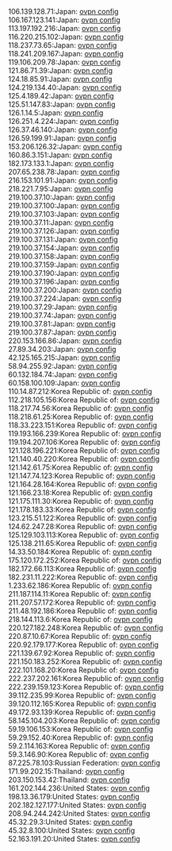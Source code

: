 106.139.128.71:Japan: [ovpn config](vpn/106_139_128_71.ovpn)  
106.167.123.141:Japan: [ovpn config](vpn/106_167_123_141.ovpn)  
113.197.192.216:Japan: [ovpn config](vpn/113_197_192_216.ovpn)  
116.220.215.102:Japan: [ovpn config](vpn/116_220_215_102.ovpn)  
118.237.73.65:Japan: [ovpn config](vpn/118_237_73_65.ovpn)  
118.241.209.167:Japan: [ovpn config](vpn/118_241_209_167.ovpn)  
119.106.209.78:Japan: [ovpn config](vpn/119_106_209_78.ovpn)  
121.86.71.39:Japan: [ovpn config](vpn/121_86_71_39.ovpn)  
124.18.85.91:Japan: [ovpn config](vpn/124_18_85_91.ovpn)  
124.219.134.40:Japan: [ovpn config](vpn/124_219_134_40.ovpn)  
125.4.189.42:Japan: [ovpn config](vpn/125_4_189_42.ovpn)  
125.51.147.83:Japan: [ovpn config](vpn/125_51_147_83.ovpn)  
126.1.14.5:Japan: [ovpn config](vpn/126_1_14_5.ovpn)  
126.251.4.224:Japan: [ovpn config](vpn/126_251_4_224.ovpn)  
126.37.46.140:Japan: [ovpn config](vpn/126_37_46_140.ovpn)  
126.59.199.91:Japan: [ovpn config](vpn/126_59_199_91.ovpn)  
153.206.126.32:Japan: [ovpn config](vpn/153_206_126_32.ovpn)  
160.86.3.151:Japan: [ovpn config](vpn/160_86_3_151.ovpn)  
182.173.133.1:Japan: [ovpn config](vpn/182_173_133_1.ovpn)  
207.65.238.78:Japan: [ovpn config](vpn/207_65_238_78.ovpn)  
216.153.101.91:Japan: [ovpn config](vpn/216_153_101_91.ovpn)  
218.221.7.95:Japan: [ovpn config](vpn/218_221_7_95.ovpn)  
219.100.37.10:Japan: [ovpn config](vpn/219_100_37_10.ovpn)  
219.100.37.100:Japan: [ovpn config](vpn/219_100_37_100.ovpn)  
219.100.37.103:Japan: [ovpn config](vpn/219_100_37_103.ovpn)  
219.100.37.11:Japan: [ovpn config](vpn/219_100_37_11.ovpn)  
219.100.37.126:Japan: [ovpn config](vpn/219_100_37_126.ovpn)  
219.100.37.131:Japan: [ovpn config](vpn/219_100_37_131.ovpn)  
219.100.37.154:Japan: [ovpn config](vpn/219_100_37_154.ovpn)  
219.100.37.158:Japan: [ovpn config](vpn/219_100_37_158.ovpn)  
219.100.37.159:Japan: [ovpn config](vpn/219_100_37_159.ovpn)  
219.100.37.190:Japan: [ovpn config](vpn/219_100_37_190.ovpn)  
219.100.37.196:Japan: [ovpn config](vpn/219_100_37_196.ovpn)  
219.100.37.200:Japan: [ovpn config](vpn/219_100_37_200.ovpn)  
219.100.37.224:Japan: [ovpn config](vpn/219_100_37_224.ovpn)  
219.100.37.29:Japan: [ovpn config](vpn/219_100_37_29.ovpn)  
219.100.37.74:Japan: [ovpn config](vpn/219_100_37_74.ovpn)  
219.100.37.81:Japan: [ovpn config](vpn/219_100_37_81.ovpn)  
219.100.37.87:Japan: [ovpn config](vpn/219_100_37_87.ovpn)  
220.153.166.86:Japan: [ovpn config](vpn/220_153_166_86.ovpn)  
27.89.34.203:Japan: [ovpn config](vpn/27_89_34_203.ovpn)  
42.125.165.215:Japan: [ovpn config](vpn/42_125_165_215.ovpn)  
58.94.255.92:Japan: [ovpn config](vpn/58_94_255_92.ovpn)  
60.132.184.74:Japan: [ovpn config](vpn/60_132_184_74.ovpn)  
60.158.100.109:Japan: [ovpn config](vpn/60_158_100_109.ovpn)  
110.14.87.212:Korea Republic of: [ovpn config](vpn/110_14_87_212.ovpn)  
112.218.105.156:Korea Republic of: [ovpn config](vpn/112_218_105_156.ovpn)  
118.217.74.56:Korea Republic of: [ovpn config](vpn/118_217_74_56.ovpn)  
118.218.61.25:Korea Republic of: [ovpn config](vpn/118_218_61_25.ovpn)  
118.33.223.151:Korea Republic of: [ovpn config](vpn/118_33_223_151.ovpn)  
119.193.166.239:Korea Republic of: [ovpn config](vpn/119_193_166_239.ovpn)  
119.194.207.106:Korea Republic of: [ovpn config](vpn/119_194_207_106.ovpn)  
121.128.196.221:Korea Republic of: [ovpn config](vpn/121_128_196_221.ovpn)  
121.140.40.220:Korea Republic of: [ovpn config](vpn/121_140_40_220.ovpn)  
121.142.61.75:Korea Republic of: [ovpn config](vpn/121_142_61_75.ovpn)  
121.147.74.123:Korea Republic of: [ovpn config](vpn/121_147_74_123.ovpn)  
121.164.28.164:Korea Republic of: [ovpn config](vpn/121_164_28_164.ovpn)  
121.166.23.18:Korea Republic of: [ovpn config](vpn/121_166_23_18.ovpn)  
121.175.111.30:Korea Republic of: [ovpn config](vpn/121_175_111_30.ovpn)  
121.178.183.33:Korea Republic of: [ovpn config](vpn/121_178_183_33.ovpn)  
123.215.51.122:Korea Republic of: [ovpn config](vpn/123_215_51_122.ovpn)  
124.62.247.28:Korea Republic of: [ovpn config](vpn/124_62_247_28.ovpn)  
125.129.103.113:Korea Republic of: [ovpn config](vpn/125_129_103_113.ovpn)  
125.138.211.65:Korea Republic of: [ovpn config](vpn/125_138_211_65.ovpn)  
14.33.50.184:Korea Republic of: [ovpn config](vpn/14_33_50_184.ovpn)  
175.120.172.252:Korea Republic of: [ovpn config](vpn/175_120_172_252.ovpn)  
182.172.66.113:Korea Republic of: [ovpn config](vpn/182_172_66_113.ovpn)  
182.231.11.222:Korea Republic of: [ovpn config](vpn/182_231_11_222.ovpn)  
1.233.62.186:Korea Republic of: [ovpn config](vpn/1_233_62_186.ovpn)  
211.187.114.11:Korea Republic of: [ovpn config](vpn/211_187_114_11.ovpn)  
211.207.57.172:Korea Republic of: [ovpn config](vpn/211_207_57_172.ovpn)  
211.48.192.186:Korea Republic of: [ovpn config](vpn/211_48_192_186.ovpn)  
218.144.113.6:Korea Republic of: [ovpn config](vpn/218_144_113_6.ovpn)  
220.127.182.248:Korea Republic of: [ovpn config](vpn/220_127_182_248.ovpn)  
220.87.10.67:Korea Republic of: [ovpn config](vpn/220_87_10_67.ovpn)  
220.92.179.177:Korea Republic of: [ovpn config](vpn/220_92_179_177.ovpn)  
221.139.67.92:Korea Republic of: [ovpn config](vpn/221_139_67_92.ovpn)  
221.150.183.252:Korea Republic of: [ovpn config](vpn/221_150_183_252.ovpn)  
222.101.168.20:Korea Republic of: [ovpn config](vpn/222_101_168_20.ovpn)  
222.237.202.161:Korea Republic of: [ovpn config](vpn/222_237_202_161.ovpn)  
222.239.159.123:Korea Republic of: [ovpn config](vpn/222_239_159_123.ovpn)  
39.112.235.99:Korea Republic of: [ovpn config](vpn/39_112_235_99.ovpn)  
39.120.112.165:Korea Republic of: [ovpn config](vpn/39_120_112_165.ovpn)  
49.172.93.139:Korea Republic of: [ovpn config](vpn/49_172_93_139.ovpn)  
58.145.104.203:Korea Republic of: [ovpn config](vpn/58_145_104_203.ovpn)  
59.19.106.153:Korea Republic of: [ovpn config](vpn/59_19_106_153.ovpn)  
59.29.152.40:Korea Republic of: [ovpn config](vpn/59_29_152_40.ovpn)  
59.2.114.163:Korea Republic of: [ovpn config](vpn/59_2_114_163.ovpn)  
59.3.146.90:Korea Republic of: [ovpn config](vpn/59_3_146_90.ovpn)  
87.225.78.103:Russian Federation: [ovpn config](vpn/87_225_78_103.ovpn)  
171.99.202.15:Thailand: [ovpn config](vpn/171_99_202_15.ovpn)  
203.150.153.42:Thailand: [ovpn config](vpn/203_150_153_42.ovpn)  
161.202.144.236:United States: [ovpn config](vpn/161_202_144_236.ovpn)  
198.13.36.179:United States: [ovpn config](vpn/198_13_36_179.ovpn)  
202.182.127.177:United States: [ovpn config](vpn/202_182_127_177.ovpn)  
208.94.244.242:United States: [ovpn config](vpn/208_94_244_242.ovpn)  
45.32.29.3:United States: [ovpn config](vpn/45_32_29_3.ovpn)  
45.32.8.100:United States: [ovpn config](vpn/45_32_8_100.ovpn)  
52.163.191.20:United States: [ovpn config](vpn/52_163_191_20.ovpn)  
